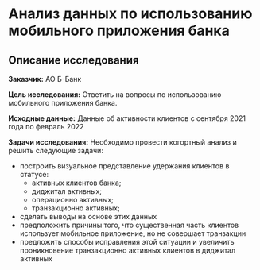 # Анализ данных по использованию мобильного приложения банка
## Описание исследования
**Заказчик:** АО Б-Банк

**Цель исследования:** Ответить на вопросы по использованию мобильного приложения банка.

**Исходные данные:** Данные об активности клиентов с сентября 2021 года по февраль 2022

**Задачи исследования:** Необходимо провести когортный анализ и решить следующие задачи:
- построить визуальное представление удержания клиентов в статусе:
	+ активных клиентов банка;
	+ диджитал активных;
	+ операционно активных;
	+ транзакционно активных;
- сделать выводы на основе этих данных
- предположить причины того, что существенная часть клиентов использует мобильное приложение, но не совершает транзакции
- предложить способы исправления этой ситуации и увеличить проникновение транзакционно активных клиентов в диджитал активных
